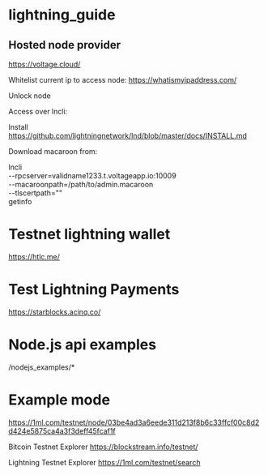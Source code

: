 # lightning_guide

## Hosted node provider
https://voltage.cloud/

Whitelist current ip to access node:
https://whatismyipaddress.com/

Unlock node

Access over lncli:

Install https://github.com/lightningnetwork/lnd/blob/master/docs/INSTALL.md

Download macaroon from:

  lncli \
  --rpcserver=validname1233.t.voltageapp.io:10009 \
  --macaroonpath=/path/to/admin.macaroon \
  --tlscertpath="" \
  getinfo

# Testnet lightning wallet
https://htlc.me/

# Test Lightning Payments
https://starblocks.acinq.co/

# Node.js api examples
/nodejs_examples/*
# Example mode
https://1ml.com/testnet/node/03be4ad3a6eede311d213f8b6c33ffcf00c8d2d424e5875ca4a3f3deff45fcaf1f

Bitcoin Testnet Explorer
https://blockstream.info/testnet/

Lightning Testnet Explorer
https://1ml.com/testnet/search

